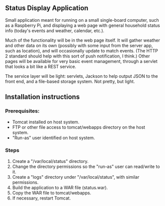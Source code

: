 ## Status Display Application

Small application meant for running on a small single-board computer,
such as a Raspberry Pi, and displaying a web page with general household
status info (today's events and weather, calendar, etc.).

Much of the functionality will be in the web page itself. It will gather
weather and other data on its own (possibly with some input from the
server app, such as location), and will occasionally update to match
events. (The HTTP 2 standard should help with this sort of push
notification, I think.) Other pages will be available for very basic
event management, through a servlet that looks a bit like a REST
service.

The service layer will be light: servlets, Jackson to help output
JSON to the front end, and a file-based storage system. Not pretty,
but light.

## Installation instructions

### Prerequisites:

- Tomcat installed on host system.
- FTP or other file access to tomcat/webapps directory on the host system.
- "Run-as" user identified on host system.

### Steps

1. Create a "/var/local/status" directory.
2. Change the directory permissions so the "run-as" user can read/write to it.
3. Create a "logs" directory under "/var/local/status", with similar permissions.
4. Build the application to a WAR file (status.war).
5. Copy the WAR file to tomcat/webapps.
6. If necessary, restart Tomcat.
